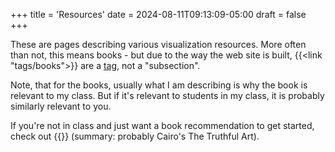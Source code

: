 +++
title = 'Resources'
date = 2024-08-11T09:13:09-05:00
draft = false
+++

These are pages describing various visualization resources. More often than not, this means books - but due to the way the web site is built, {{<link "tags/books">}} are a [tag](tags/books), not a "subsection".

Note, that for the books, usually what I am describing is why the book is relevant to my class. But if it's relevant to students in my class, it is probably similarly relevant to you.

If you're not in class and just want a book recommendation to get started, check out {{<link books-first>}} (summary: probably Cairo's The Truthful Art).
